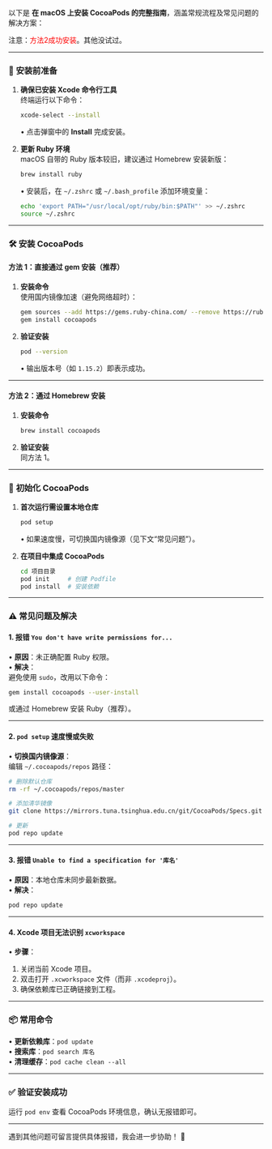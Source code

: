 以下是 **在 macOS 上安装 CocoaPods 的完整指南**，涵盖常规流程及常见问题的解决方案：

注意：<font color="#ff0000">方法2成功安装</font>。其他没试过。

---

### 🌟 **安装前准备**
1. **确保已安装 Xcode 命令行工具**  
   终端运行以下命令：
   ```bash
   xcode-select --install
   ```
   • 点击弹窗中的 **Install** 完成安装。

2. **更新 Ruby 环境**  
   macOS 自带的 Ruby 版本较旧，建议通过 Homebrew 安装新版：
   ```bash
   brew install ruby
   ```
   • 安装后，在 `~/.zshrc` 或 `~/.bash_profile` 添加环境变量：
     ```bash
     echo 'export PATH="/usr/local/opt/ruby/bin:$PATH"' >> ~/.zshrc
     source ~/.zshrc
     ```

---

### 🛠️ **安装 CocoaPods**
#### **方法 1：直接通过 gem 安装（推荐）**
1. **安装命令**  
   使用国内镜像加速（避免网络超时）：
   ```bash
   gem sources --add https://gems.ruby-china.com/ --remove https://rubygems.org/
   gem install cocoapods
   ```

2. **验证安装**  
   ```bash
   pod --version
   ```
   • 输出版本号（如 `1.15.2`）即表示成功。

---

#### **方法 2：通过 Homebrew 安装**
1. **安装命令**  
   ```bash
   brew install cocoapods
   ```

2. **验证安装**  
   同方法 1。

---

### 🔧 **初始化 CocoaPods**
1. **首次运行需设置本地仓库**  
   ```bash
   pod setup
   ```
   • 如果速度慢，可切换国内镜像源（见下文“常见问题”）。

2. **在项目中集成 CocoaPods**  
   ```bash
   cd 项目目录
   pod init     # 创建 Podfile
   pod install  # 安装依赖
   ```

---

### ⚠️ **常见问题及解决**
#### **1. 报错 `You don't have write permissions for...`**
• **原因**：未正确配置 Ruby 权限。  
• **解决**：  
  避免使用 `sudo`，改用以下命令：
  ```bash
  gem install cocoapods --user-install
  ```
  或通过 Homebrew 安装 Ruby（推荐）。

---

#### **2. `pod setup` 速度慢或失败**
• **切换国内镜像源**：  
  编辑 `~/.cocoapods/repos` 路径：
  ```bash
  # 删除默认仓库
  rm -rf ~/.cocoapods/repos/master
  
  # 添加清华镜像
  git clone https://mirrors.tuna.tsinghua.edu.cn/git/CocoaPods/Specs.git ~/.cocoapods/repos/master
  
  # 更新
  pod repo update
  ```

---

#### **3. 报错 `Unable to find a specification for '库名'`**
• **原因**：本地仓库未同步最新数据。  
• **解决**：  
  ```bash
  pod repo update
  ```

---

#### **4. Xcode 项目无法识别 `xcworkspace`**
• **步骤**：  
  1. 关闭当前 Xcode 项目。  
  2. 双击打开 `.xcworkspace` 文件（而非 `.xcodeproj`）。  
  3. 确保依赖库已正确链接到工程。

---

### 📦 **常用命令**
• **更新依赖库**：`pod update`  
• **搜索库**：`pod search 库名`  
• **清理缓存**：`pod cache clean --all`

---

### ✅ **验证安装成功**
运行 `pod env` 查看 CocoaPods 环境信息，确认无报错即可。

---

遇到其他问题可留言提供具体报错，我会进一步协助！ 🚀